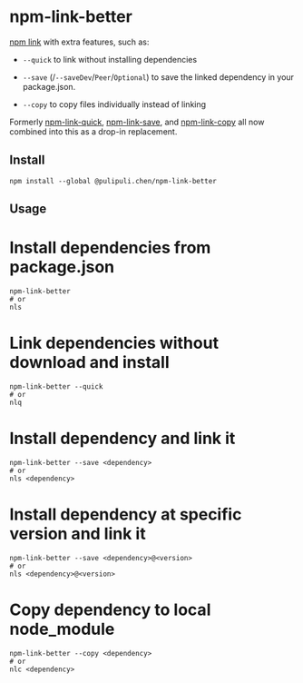 # npm-link-better

[npm link] with extra features, such as:

* `--quick` to link without installing dependencies

* `--save` (/`--saveDev`/`Peer`/`Optional`) to save the linked dependency in your package.json.

* `--copy` to copy files individually instead of linking

Formerly [npm-link-quick], [npm-link-save], and [npm-link-copy] all now combined into this as a drop-in replacement.


## Install

```
npm install --global @pulipuli.chen/npm-link-better
```

## Usage

# Install dependencies from package.json
```
npm-link-better
# or
nls
```

# Link dependencies without download and install
```
npm-link-better --quick
# or
nlq
```

# Install dependency and link it
```
npm-link-better --save <dependency>
# or
nls <dependency>
```

# Install dependency at specific version and link it
```
npm-link-better --save <dependency>@<version>
# or
nls <dependency>@<version>
```

# Copy dependency to local node_module
```
npm-link-better --copy <dependency>
# or
nlc <dependency>
```

[npm link]: https://docs.npmjs.com/cli/link.html
[npm-link-copy]: https://github.com/laggingreflex/npm-link-copy
[npm-link-quick]: https://github.com/laggingreflex/npm-link-quick
[npm-link-save]: https://github.com/laggingreflex/npm-link-save
